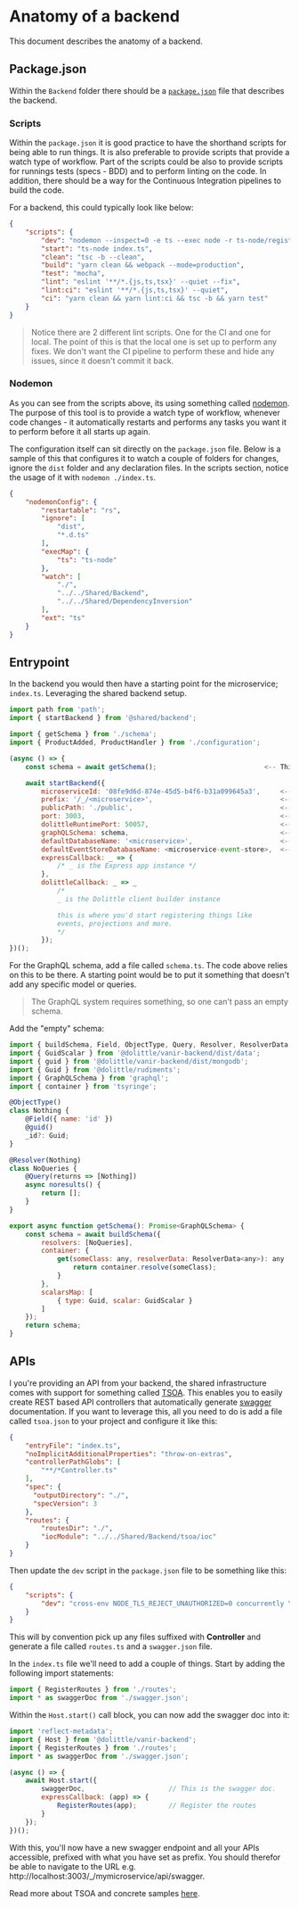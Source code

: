 # Anatomy of a backend

This document describes the anatomy of a backend.

## Package.json

Within the `Backend` folder there should be a [`package.json`](./package-json.md) file that describes the backend.

### Scripts

Within the `package.json` it is good practice to have the shorthand scripts for being able to run things.
It is also preferable to provide scripts that provide a watch type of workflow. Part of the scripts could be also to provide
scripts for runnings tests (specs - BDD) and to perform linting on the code.
In addition, there should be a way for the Continuous Integration pipelines to build the code.

For a backend, this could typically look like below:

```json
{
    "scripts": {
        "dev": "nodemon --inspect=0 -e ts --exec node -r ts-node/register index.ts",
        "start": "ts-node index.ts",
        "clean": "tsc -b --clean",
        "build": "yarn clean && webpack --mode=production",
        "test": "mocha",
        "lint": "eslint '**/*.{js,ts,tsx}' --quiet --fix",
        "lint:ci": "eslint '**/*.{js,ts,tsx}' --quiet",
        "ci": "yarn clean && yarn lint:ci && tsc -b && yarn test"
    }
}
```

> Notice there are 2 different lint scripts. One for the CI and one for local. The point of this is that the local one
> is set up to perform any fixes. We don't want the CI pipeline to perform these and hide any issues, since it doesn't
> commit it back.

### Nodemon

As you can see from the scripts above, its using something called [nodemon](https://nodemon.io).
The purpose of this tool is to provide a watch type of workflow, whenever code changes - it automatically restarts and
performs any tasks you want it to perform before it all starts up again.

The configuration itself can sit directly on the `package.json` file. Below is a sample of this that
configures it to watch a couple of folders for changes, ignore the `dist` folder and any declaration files.
In the scripts section, notice the usage of it with `nodemon ./index.ts`.

```json
{
    "nodemonConfig": {
        "restartable": "rs",
        "ignore": [
            "dist",
            "*.d.ts"
        ],
        "execMap": {
            "ts": "ts-node"
        },
        "watch": [
            "./",
            "../../Shared/Backend",
            "../../Shared/DependencyInversion"
        ],
        "ext": "ts"
    }
}
```

## Entrypoint

In the backend you would then have a starting point for the microservice; `index.ts`.
Leveraging the shared backend setup.

```javascript
import path from 'path';
import { startBackend } from '@shared/backend';

import { getSchema } from './schema';
import { ProductAdded, ProductHandler } from './configuration';

(async () => {
    const schema = await getSchema();                           <-- This is the exposed GraphQL schema exposed

    await startBackend({
        microserviceId: '08fe9d6d-874e-45d5-b4f6-b31a099645a3',     <-- Unique identifier that will be used for the microservice configuration in general
        prefix: '/_/<microservice>',                                <-- URL prefix for frontend, APIs and GraphQL endpoints - each microservice has their own unique
        publicPath: './public',                                     <-- The path to where the static web pages are served from (if any)
        port: 3003,                                                 <-- Development port the backend will be served from - must be unique per Microservice
        dolittleRuntimePort: 50057,                                 <-- The Dolittle runtime port to connect to in the local development environment
        graphQLSchema: schema,                                      <-- Pass in the GraphQL schema generated
        defaultDatabaseName: '<microservice>',                      <-- Default name for database - unique per microservice
        defaultEventStoreDatabaseName: <microservice-event-store>,  <-- The default name for the event store database - same as in the resources.json for the microservice in environments.
        expressCallback: _ => {
            /* _ is the Express app instance */
        },
        dolittleCallback: _ => _
            /*
            _ is the Dolittle client builder instance

            this is where you'd start registering things like
            events, projections and more.
            */
        });
})();
```

For the GraphQL schema, add a file called `schema.ts`. The code above relies on this to be there.
A starting point would be to put it something that doesn't add any specific model or queries.

> The GraphQL system requires something, so one can't pass an empty schema.

Add the "empty" schema:

```javascript
import { buildSchema, Field, ObjectType, Query, Resolver, ResolverData } from 'type-graphql';
import { GuidScalar } from '@dolittle/vanir-backend/dist/data';
import { guid } from '@dolittle/vanir-backend/dist/mongodb';
import { Guid } from '@dolittle/rudiments';
import { GraphQLSchema } from 'graphql';
import { container } from 'tsyringe';

@ObjectType()
class Nothing {
    @Field({ name: 'id' })
    @guid()
    _id?: Guid;
}

@Resolver(Nothing)
class NoQueries {
    @Query(returns => [Nothing])
    async noresults() {
        return [];
    }
}

export async function getSchema(): Promise<GraphQLSchema> {
    const schema = await buildSchema({
        resolvers: [NoQueries],
        container: {
            get(someClass: any, resolverData: ResolverData<any>): any | Promise<any> {
                return container.resolve(someClass);
            }
        },
        scalarsMap: [
            { type: Guid, scalar: GuidScalar }
        ]
    });
    return schema;
}
```

## APIs

I you're providing an API from your backend, the shared infrastructure comes with support for something called [TSOA](https://tsoa-community.github.io/docs/introduction.html#goal).
This enables you to easily create REST based API controllers that automatically generate [swagger](https://swagger.io) documentation.
If you want to leverage this, all you need to do is add a file called `tsoa.json` to your project and configure it like this:

```json
{
    "entryFile": "index.ts",
    "noImplicitAdditionalProperties": "throw-on-extras",
    "controllerPathGlobs": [
        "**/*Controller.ts"
    ],
    "spec": {
      "outputDirectory": "./",
      "specVersion": 3
    },
    "routes": {
        "routesDir": "./",
        "iocModule": "../../Shared/Backend/tsoa/ioc"
    }
}
```

Then update the `dev` script in the `package.json` file to be something like this:

```json
{
    "scripts": {
        "dev": "cross-env NODE_TLS_REJECT_UNAUTHORIZED=0 concurrently \"nodemon -x tsoa spec-and-routes\" \"nodemon index.ts\"",
    }
}
```

This will by convention pick up any files suffixed with **Controller** and generate a file called `routes.ts` and a `swagger.json` file.

In the `index.ts` file we'll need to add a couple of things.
Start by adding the following import statements:

```typescript
import { RegisterRoutes } from './routes';
import * as swaggerDoc from './swagger.json';
```

Within the `Host.start()` call block, you can now add the swagger doc into it:

```javascript
import 'reflect-metadata';
import { Host } from '@dolittle/vanir-backend';
import { RegisterRoutes } from './routes';
import * as swaggerDoc from './swagger.json';

(async () => {
    await Host.start({
        swaggerDoc,                     // This is the swagger doc.
        expressCallback: (app) => {
            RegisterRoutes(app);        // Register the routes
        }
    });
})();
```

With this, you'll now have a new swagger endpoint and all your APIs accessible, prefixed with what you have set as prefix.
You should therefor be able to navigate to the URL e.g. http://localhost:3003/_/mymicroservice/api/swagger.

Read more about TSOA and concrete samples [here](https://tsoa-community.github.io/docs/examples.html).
